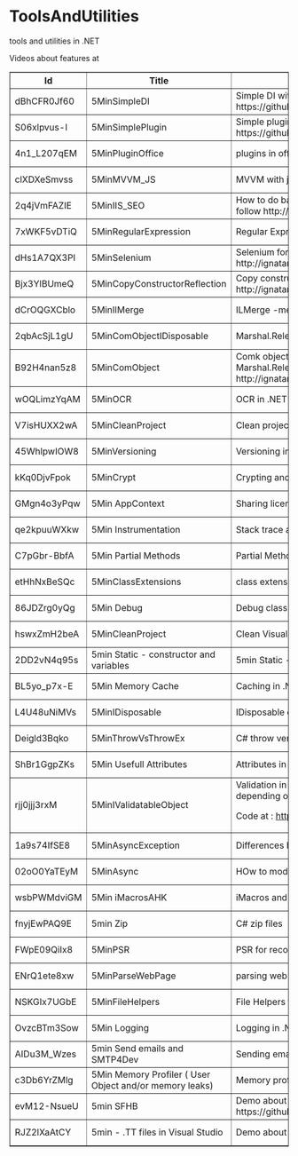 # ToolsAndUtilities
tools and utilities in .NET 

Videos about features at
<Table border="1">

<tr>
   <th>Id</th>
   <th>Title</th>
   <th>Description</th>
   <th>Url</th>
</tr>

<tr>
   <td>dBhCFR0Jf60</td>
   <td>5MinSimpleDI</td>
   <td>Simple DI with Structure Map with logging as an example. Code Source at  https://github.com/ignatandrei/ToolsAndUtilities/tree/master/VS2015/SimpleDI</td>
   <td>https://www.youtube.com/watch?v=dBhCFR0Jf60</td>
</tr><tr>
   <td>S06xlpvus-I</td>
   <td>5MinSimplePlugin</td>
   <td>Simple plugin demo in C#. Event and Interface.Code at https://github.com/ignatandrei/ToolsAndUtilities/tree/master/VS2015/EventsAndPlugins</td>
   <td>https://www.youtube.com/watch?v=S06xlpvus-I</td>
</tr><tr>
   <td>4n1_L207qEM</td>
   <td>5MinPluginOffice</td>
   <td>plugins in office( with powerpoint example)</td>
   <td>https://www.youtube.com/watch?v=4n1_L207qEM</td>
</tr><tr>
   <td>clXDXeSmvss</td>
   <td>5MinMVVM_JS</td>
   <td>MVVM with javascript tutorial</td>
   <td>https://www.youtube.com/watch?v=clXDXeSmvss</td>
</tr><tr>
   <td>2q4jVmFAZIE</td>
   <td>5MinIIS_SEO</td>
   <td>How to do basic SEO in IIS
( If it does not install from WebPI( Web Platform Installer) , follow http://forums.iis.net/t/1229831.aspx?SEO+Toolkit )</td>
   <td>https://www.youtube.com/watch?v=2q4jVmFAZIE</td>
</tr><tr>
   <td>7xWKF5vDTiQ</td>
   <td>5MinRegularExpression</td>
   <td>Regular Expression Regulazy C#</td>
   <td>https://www.youtube.com/watch?v=7xWKF5vDTiQ</td>
</tr><tr>
   <td>dHs1A7QX3PI</td>
   <td>5MinSelenium</td>
   <td>Selenium for testing Web GUI with C#
Source code at http://ignatandrei.github.io/ToolsAndUtilities/</td>
   <td>https://www.youtube.com/watch?v=dHs1A7QX3PI</td>
</tr><tr>
   <td>Bjx3YlBUmeQ</td>
   <td>5MinCopyConstructorReflection</td>
   <td>Copy constructor and reflection in .NET
Source code at http://ignatandrei.github.io/ToolsAndUtilities/</td>
   <td>https://www.youtube.com/watch?v=Bjx3YlBUmeQ</td>
</tr><tr>
   <td>dCrOQGXCblo</td>
   <td>5MinIlMerge</td>
   <td>ILMerge -merging dll&amp;apos;s</td>
   <td>https://www.youtube.com/watch?v=dCrOQGXCblo</td>
</tr><tr>
   <td>2qbAcSjL1gU</td>
   <td>5MinComObjectIDisposable</td>
   <td>Marshal.ReleaseComObject with IDisposable</td>
   <td>https://www.youtube.com/watch?v=2qbAcSjL1gU</td>
</tr><tr>
   <td>B92H4nan5z8</td>
   <td>5MinComObject</td>
   <td>Comk objects in .NET. Destroy Com Objects one by one with Marshal.ReleaseComObject. Test with Excel. Full source code on http://ignatandrei.github.io/ToolsAndUtilities/</td>
   <td>https://www.youtube.com/watch?v=B92H4nan5z8</td>
</tr><tr>
   <td>wOQLimzYqAM</td>
   <td>5MinOCR</td>
   <td>OCR in .NET</td>
   <td>https://www.youtube.com/watch?v=wOQLimzYqAM</td>
</tr><tr>
   <td>V7isHUXX2wA</td>
   <td>5MinCleanProject</td>
   <td>Clean project and send by email</td>
   <td>https://www.youtube.com/watch?v=V7isHUXX2wA</td>
</tr><tr>
   <td>45WhlpwIOW8</td>
   <td>5MinVersioning</td>
   <td>Versioning in .NET</td>
   <td>https://www.youtube.com/watch?v=45WhlpwIOW8</td>
</tr><tr>
   <td>kKq0DjvFpok</td>
   <td>5MinCrypt</td>
   <td>Crypting and Crypting in .NET. Also, make a duration of life example</td>
   <td>https://www.youtube.com/watch?v=kKq0DjvFpok</td>
</tr><tr>
   <td>GMgn4o3yPqw</td>
   <td>5Min AppContext</td>
   <td>Sharing licence via AppContext in .NET</td>
   <td>https://www.youtube.com/watch?v=GMgn4o3yPqw</td>
</tr><tr>
   <td>qe2kpuuWXkw</td>
   <td>5Min Instrumentation</td>
   <td>Stack trace and arguments value</td>
   <td>https://www.youtube.com/watch?v=qe2kpuuWXkw</td>
</tr><tr>
   <td>C7pGbr-BbfA</td>
   <td>5Min Partial Methods</td>
   <td>Partial Methods in .NET ( C#)</td>
   <td>https://www.youtube.com/watch?v=C7pGbr-BbfA</td>
</tr><tr>
   <td>etHhNxBeSQc</td>
   <td>5MinClassExtensions</td>
   <td>class extensions in .NET</td>
   <td>https://www.youtube.com/watch?v=etHhNxBeSQc</td>
</tr><tr>
   <td>86JDZrg0yQg</td>
   <td>5Min Debug</td>
   <td>Debug class in .NET-</td>
   <td>https://www.youtube.com/watch?v=86JDZrg0yQg</td>
</tr><tr>
   <td>hswxZmH2beA</td>
   <td>5MinCleanProject</td>
   <td>Clean Visual Studio project and send sources</td>
   <td>https://www.youtube.com/watch?v=hswxZmH2beA</td>
</tr><tr>
   <td>2DD2vN4q95s</td>
   <td>5min Static - constructor and variables</td>
   <td>5min Static - constructor and variables in C#</td>
   <td>https://www.youtube.com/watch?v=2DD2vN4q95s</td>
</tr><tr>
   <td>BL5yo_p7x-E</td>
   <td>5Min Memory Cache</td>
   <td>Caching in .NET with MemoryCache</td>
   <td>https://www.youtube.com/watch?v=BL5yo_p7x-E</td>
</tr><tr>
   <td>L4U48uNiMVs</td>
   <td>5MinIDisposable</td>
   <td>IDisposable example and tutorial</td>
   <td>https://www.youtube.com/watch?v=L4U48uNiMVs</td>
</tr><tr>
   <td>Deigld3Bqko</td>
   <td>5MinThrowVsThrowEx</td>
   <td>C# throw versus throw ex</td>
   <td>https://www.youtube.com/watch?v=Deigld3Bqko</td>
</tr><tr>
   <td>ShBr1GgpZKs</td>
   <td>5Min Usefull Attributes</td>
   <td>Attributes in C# DebuggerDisplay and DebuggerStepThrough</td>
   <td>https://www.youtube.com/watch?v=ShBr1GgpZKs</td>
</tr><tr>
   <td>rjj0jjj3rxM</td>
   <td>5MinIValidatableObject</td>
   <td>Validation in .NET : how to validate with Required and how to make different validations depending on state of the object( new, edit)

Code at :  http://msprogrammer.serviciipeweb.ro/</td>
   <td>https://www.youtube.com/watch?v=rjj0jjj3rxM</td>
</tr><tr>
   <td>1a9s74IfSE8</td>
   <td>5MinAsyncException</td>
   <td>Differences handling Async Exceptions in C# - async / await</td>
   <td>https://www.youtube.com/watch?v=1a9s74IfSE8</td>
</tr><tr>
   <td>02oO0YaTEyM</td>
   <td>5MinAsync</td>
   <td>HOw to modify code form sync to async in C#</td>
   <td>https://www.youtube.com/watch?v=02oO0YaTEyM</td>
</tr><tr>
   <td>wsbPWMdviGM</td>
   <td>5Min iMacrosAHK</td>
   <td>iMacros and AutoHotkey to automate tedious work</td>
   <td>https://www.youtube.com/watch?v=wsbPWMdviGM</td>
</tr><tr>
   <td>fnyjEwPAQ9E</td>
   <td>5min Zip</td>
   <td>C# zip files</td>
   <td>https://www.youtube.com/watch?v=fnyjEwPAQ9E</td>
</tr><tr>
   <td>FWpE09QiIx8</td>
   <td>5MinPSR</td>
   <td>PSR for recording help files</td>
   <td>https://www.youtube.com/watch?v=FWpE09QiIx8</td>
</tr><tr>
   <td>ENrQ1ete8xw</td>
   <td>5MinParseWebPage</td>
   <td>parsing web page with C#</td>
   <td>https://www.youtube.com/watch?v=ENrQ1ete8xw</td>
</tr><tr>
   <td>NSKGIx7UGbE</td>
   <td>5MinFileHelpers</td>
   <td>File Helpers to read any kind of file</td>
   <td>https://www.youtube.com/watch?v=NSKGIx7UGbE</td>
</tr><tr>
   <td>OvzcBTm3Sow</td>
   <td>5Min Logging</td>
   <td>Logging in .NET</td>
   <td>https://www.youtube.com/watch?v=OvzcBTm3Sow</td>
</tr><tr>
   <td>AIDu3M_Wzes</td>
   <td>5min Send emails and SMTP4Dev</td>
   <td>Sending emails in C# and receiving fast with SMTP4Dev</td>
   <td>https://www.youtube.com/watch?v=AIDu3M_Wzes</td>
</tr><tr>
   <td>c3Db6YrZMlg</td>
   <td>5Min Memory Profiler ( User Object and/or memory leaks)</td>
   <td>Memory profiler with Ants .
http://msprogrammer.serviciipeweb.ro/</td>
   <td>https://www.youtube.com/watch?v=c3Db6YrZMlg</td>
</tr><tr>
   <td>evM12-NsueU</td>
   <td>5min SFHB</td>
   <td>Demo about how to generate help files from your projects in Visual studio with SFHB , https://github.com/EWSoftware/SHFB</td>
   <td>https://www.youtube.com/watch?v=evM12-NsueU</td>
</tr><tr>
   <td>RJZ2lXaAtCY</td>
   <td>5min - .TT files in Visual Studio</td>
   <td>Demo about .tt files in Visual studio and some examples in C#</td>
   <td>https://www.youtube.com/watch?v=RJZ2lXaAtCY</td>
</tr>
 </Table>
